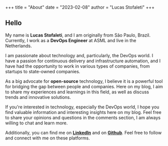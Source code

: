+++
title = "About"
date = "2023-02-08"
author = "Lucas Stofaleti"
+++

## Hello

My name is **Lucas Stofaleti**, and I am originally from São Paulo, Brazil. Currently, I work as a **DevOps Engineer** at ASML and live in the Netherlands.

I am passionate about technology and, particularly, the DevOps world. I have a passion for continuous delivery and infrastructure automation, and I have had the opportunity to work in various types of companies, from startups to state-owned companies.

As a big advocate for **open-source** technology, I believe it is a powerful tool for bridging the gap between people and companies. Here on my blog, I aim to share my experiences and learnings in this field, as well as discuss trends and innovative solutions.

If you're interested in technology, especially the DevOps world, I hope you find valuable information and interesting insights here on my blog. Feel free to share your opinions and questions in the comments section, I am always willing to chat and learn more.

Additionally, you can find me on **[LinkedIn](https://www.linkedin.com/in/lucasstofaleti)** and on **[Github](https://github.com/lucas-stofaleti)**. Feel free to follow and connect with me on these platforms.